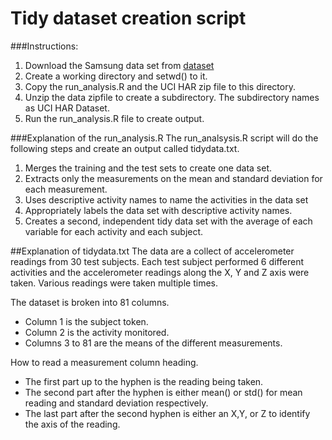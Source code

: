 Tidy dataset creation script
============================

###Instructions:
1. Download the Samsung data set from [dataset](https://d396qusza40orc.cloudfront.net/getdata%2Fprojectfiles%2FUCI%20HAR%20Dataset.zip)
2. Create a working directory and setwd() to it.
3. Copy the run_analysis.R and the UCI HAR zip file to this directory.
4. Unzip the data zipfile to create a subdirectory. The subdirectory names as UCI HAR Dataset.
5. Run the run_analysis.R file to create output.


###Explanation of the run_analysis.R
The run_analsysis.R script will do the following steps and create an output called tidydata.txt.
1. Merges the training and the test sets to create one data set.
2. Extracts only the measurements on the mean and standard deviation for each measurement. 
3. Uses descriptive activity names to name the activities in the data set
4. Appropriately labels the data set with descriptive activity names. 
5. Creates a second, independent tidy data set with the average of each variable for each activity and each subject. 

##Explanation of tidydata.txt
The data are a collect of accelerometer readings from 30 test subjects. Each test subject performed 6 different activities and the accelerometer readings along the X, Y and Z axis were taken.  Various readings were taken multiple times. 

The dataset is broken into 81 columns. 
* Column 1 is the subject token.
* Column 2 is the activity monitored.
* Columns 3 to 81 are the means of the different measurements. 

How to read a measurement column heading.
* The first part up to the hyphen is the reading being taken.
* The second part after the hyphen is either mean() or std() for mean reading and standard deviation respectively.
* The last part after the second hyphen is either an X,Y, or Z to identify the axis of the reading.



